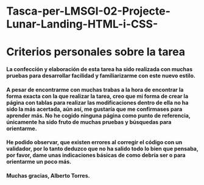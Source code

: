 # Tasca-per-LMSGI-02-Projecte-Lunar-Landing-HTML-i-CSS-
<h1>Criterios personales sobre la tarea</h1>

<h4><p>La confección y elaboración de esta tarea ha sido realizada con muchas pruebas para desarrollar facilidad y familiarizarme con este nuevo estilo.</p>
<p><h4> A pesar de encontrarme con muchas trabas a la hora de encontrar la forma exacta con la que realizar la tarea, creo que mi forma de crear la página con tablas para realizar las modificaciones dentro de ella no ha sido la más acertada, aún así, me gustaría que me confirmases para aprender más. No he cogido ninguna página como punto de referencia, únicamente ha sido fruto de muchas pruebas y búsquedas para orientarme.</p>
<p><h4>He podido observar, que existen errores al corregir el código con un validador, por lo tanto deduzco que no ha salido todo lo bien que pensaba, por favor, dame unas indicaciones básicas de como debría ser o para orientarme un poco más.
</p></h4>
<p><h4>Muchas gracias, Alberto Torres.</p></h4>
